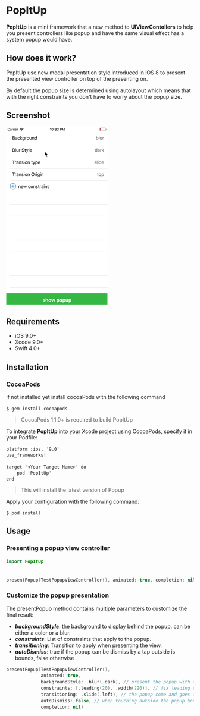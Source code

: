 PopItUp
=======

**PopItUp** is a mini framework that a new method to **UIViewContollers** to help you present controllers like popup and have the same visual effect has a system popup would have.

## How does it work?
PopItUp use new modal presentation style introduced in iOS 8 to present the presented view controller on top of the presenting on.

By default the popup size is determined using autolayout which means that with the right constraints you don't have to worry about the popup size. 

## Screenshot

![Exemple](https://raw.githubusercontent.com/fritzgerald/screenshots/master/PopItUp/Capture01.gif)

## Requirements
* iOS 9.0+
* Xcode 9.0+
* Swift 4.0+

## Installation
### CocoaPods
if not installed yet install cocoaPods with the following command

```
$ gem install cocoapods
```

> CocoaPods 1.1.0+ is required to build PopItUp

To integrate **PopItUp** into your Xcode project using CocoaPods, specify it in your Podfile:

```
platform :ios, '9.0'
use_frameworks!

target '<Your Target Name>' do
    pod 'PopItUp'
end

```

> This will install the latest version of Popup

Apply your configuration with the following command:

```
$ pod install
```

## Usage
### Presenting a popup view controller
```swift
import PopItUp


presentPopup(TestPopupViewController(), animated: true, completion: nil)
```

### Customize the popup presentation

The presentPopup method contains multiple parameters to customize the final result:

* ***backgroundStyle***: the background to display behind the popup. can be either a color or a blur.
* ***constraints***: List of constraints that apply to the popup.
* ***transitioning***: Transition to apply when presenting the view.
* ***autoDismiss***: true if the popup can be dismiss by a tap outside is bounds, false otherwise

```swift
presentPopup(TestPopupViewController(),
             animated: true,
             backgroundStyle: .blur(.dark), // present the popup with a blur effect has background
             constraints: [.leading(20), .width(220)], // fix leading edge and the width
             transitioning: .slide(.left), // the popup come and goes from the left side of the screen
             autoDismiss: false, // when touching outside the popup bound it is not dismissed
             completion: nil)
```



